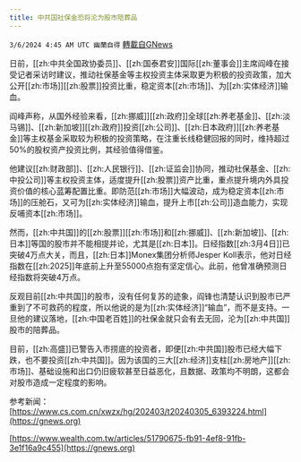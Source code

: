 ```yaml
---
title: 中共国社保金恐将沦为股市陪葬品
---
```

`3/6/2024 4:45 AM UTC 幽蘭自得` [轉載自GNews](https://gnews.org/articles/2369257)

         

日前，[[zh:中共全国政协委员]]、[[zh:国泰君安]]国际[[zh:董事会]]主席阎峰在接受记者采访时建议，推动社保基金等主权投资主体采取更为积极的投资政策，加大公开[[zh:市场]][[zh:股票]]投资比重，稳定资本[[zh:市场]]、为[[zh:实体经济]]输血。

阎峰声称，从国外经验来看，[[zh:挪威]][[zh:政府]]全球[[zh:养老基金]]、[[zh:淡马锡]]、[[zh:新加坡]][[zh:政府]]投资[[zh:公司]]、[[zh:日本政府]][[zh:养老基金]]等主权基金采取较为积极的投资策略，在注重长线稳健回报的同时，维持超过50%的股权资产投资比例，其经验值得借鉴。

他建议[[zh:财政部]]、[[zh:人民银行]]、[[zh:证监会]]协同，推动社保基金、[[zh:中投公司]]等主权投资主体，适度提升[[zh:股票]]资产比重，重点提升境内外具投资价值的核心蓝筹配置比重。即防范[[zh:市场]]大幅波动，成为稳定资本[[zh:市场]]的压舱石，又可为[[zh:实体经济]]输血，提升上市[[zh:公司]]造血能力，实现反哺资本[[zh:市场]]。

然而，[[zh:中共国]]的[[zh:股票]][[zh:市场]]和[[zh:挪威]]、[[zh:新加坡]]、[[zh:日本]]等国的股市并不能相提并论，尤其是[[zh:日本]]。日经指数[[zh:3月4日]]已突破4万点大关，而且，[[zh:日本]]Monex集团分析师Jesper Koll表示，他对日经指数在[[zh:2025]]年底前上升至55000点抱有坚定信心。此前，他曾准确预测日经指数将突破4万点。

反观目前[[zh:中共国]]的股市，没有任何复苏的迹象，阎锋也清楚认识到股市已严重到了不可救药的程度，所以他说的是为[[zh:实体经济]]“输血”，而不是支持。一旦他的建议落地，[[zh:中国老百姓]]的社保金就只会有去无回，沦为[[zh:中共国]]股市的陪葬品。

目前，[[zh:高盛]]已警告入市捞底的投资者，即便[[zh:中共国]]股市已经大幅下跌，也不要投资[[zh:中共国]]。因为该国的三大[[zh:经济]]支柱[[zh:房地产]][[zh:市场]]、基础设施和出口仍旧疲软甚至日益恶化，且数据、政策均不明朗，这都会对股市造成一定程度的影响。


参考新闻：
[https://www.cs.com.cn/xwzx/hg/202403/t20240305_6393224.html](https://gnews.org)

[https://www.wealth.com.tw/articles/51790675-fb91-4ef8-91fb-3e1f16a9c455](https://gnews.org)

